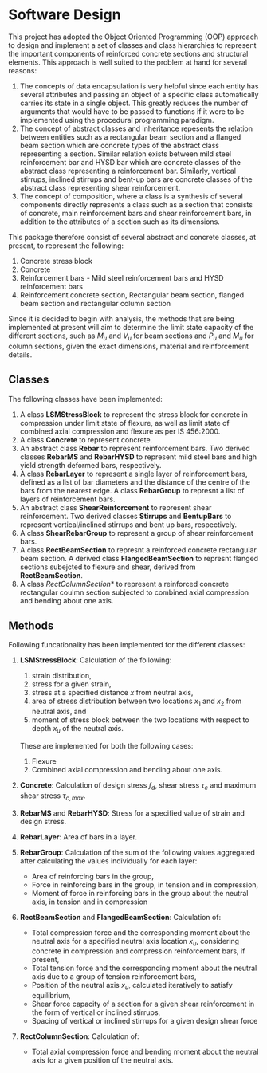 # Software Design
This project has adopted the Object Oriented Programming&nbsp;(OOP) approach to design and implement a set of classes and class hierarchies to represent the important components of reinforced concrete sections and structural elements. This approach is well suited to the problem at hand for several reasons:

1. The concepts of data encapsulation is very helpful since each entity has several attributes and passing an object of a specific class automatically carries its state in a single object. This greatly reduces the number of arguments that would have to be passed to functions if it were to be implemented using the procedural programming paradigm.
2. The concept of abstract classes and inheritance repesents the relation between entities such as a rectangular beam section and a flanged beam section which are concrete types of the abstract class representing a section. Similar relation exists between mild steel reinforcement bar and HYSD bar which are concrete classes of the abstract class representing a reinforcement bar. Similarly, vertical stirrups, inclined stirrups and bent-up bars are concrete classes of the abstract class representing shear reinforcement.
3. The concept of composition, where a class is a synthesis of several components directly represents a class such as a section that consists of concrete, main reinforcement bars and shear reinforcement bars, in addition to the attributes of a section such as its dimensions.

This package therefore consist of several abstract and concrete classes, at present, to represent the following:

1. Concrete stress block
2. Concrete
3. Reinforcement bars - Mild steel reinforcement bars and HYSD reinforcement bars
4. Reinforcement concrete section, Rectangular beam section, flanged beam section and rectangular column section

Since it is decided to begin with analysis, the methods that are being implemented at present will aim to determine the limit state capacity of the different sections, such as $M_u$ and $V_u$ for beam sections and $P_u$ and $M_u$ for column sections, given the exact dimensions, material and reinforcement details.

## Classes
The following classes have been implemented:

1. A class **LSMStressBlock** to represent the stress block for concrete in compression under limit state of flexure, as well as limit state of combined axial compression and flexure as per IS&nbsp;456:2000.
2. A class **Concrete** to represent concrete.
3. An abstract class **Rebar** to represent reinforcement bars. Two derived classes **RebarMS** and **RebarHYSD** to represent mild steel bars and high yield strength deformed bars, respectively.
4. A class **RebarLayer** to represent a single layer of reinforcement bars, defined as a list of bar diameters and the distance of the centre of the bars from the nearest edge. A class **RebarGroup** to represnt a list of layers of reinforcement bars.
5. An abstract class **ShearReinforcement** to represent shear reinforcement. Two derived classes **Stirrups** and **BentupBars** to represent vertical/inclined stirrups and bent up bars, respectively.
6. A class **ShearRebarGroup** to represent a group of shear reinforcement bars.
7. A class **RectBeamSection** to represnt a reinforced concrete rectangular beam section. A derived class **FlangedBeamSection** to represnt flanged sections subejcted to flexure and shear, derived from **RectBeamSection**.
8. A class *RectColumnSection** to represent a reinforced concrete rectangular coulmn section subjected to combined axial compression and bending about one axis.

## Methods
Following funcationality has been implemented for the different classes:

1. **LSMStressBlock**: Calculation of the following:
    1. strain distribution,
    2. stress for a given strain,
    3. stress at a specified distance $x$ from neutral axis,
    4. area of stress distribution between two locations $x_1$ and $x_2$ from neutral axis, and
    5. moment of stress block between the two locations with respect to depth $x_u$ of the neutral axis.

    These are implemented for both the following cases:

    1. Flexure
    2. Combined axial compression and bending about one axis.
2. **Concrete**: Calculation of design stress $f_d$, shear stress $\tau_c$ and maximum shear stress $\tau_{c,max}$.
3. **RebarMS** and **RebarHYSD**: Stress for a specified value of strain and design stress.
4. **RebarLayer**: Area of bars in a layer.
5. **RebarGroup**: Calculation of the sum of the following values aggregated after calculating the values individually for each layer:
    * Area of reinforcing bars in the group,
    * Force in reinforcing bars in the group, in tension and in compression,
    * Moment of force in reinforcing bars in the group about the neutral axis, in tension and in compression
6. **RectBeamSection** and **FlangedBeamSection**: Calculation of:
    * Total compression force and the corresponding moment about the neutral axis for a specified neutral axis location $x_u$, considering concrete in compression and compression reinforcement bars, if present,
    * Total tension force and the corresponding moment about the neutral axis due to a group of tension reinforcement bars,
    * Position of the neutral axis $x_u$, calculated iteratively to satisfy equilibrium,
    * Shear force capacity of a section for a given shear reinforcement in the form of vertical or inclined stirrups,
    * Spacing of vertical or inclined stirrups for a given design shear force
7. **RectColumnSection**: Calculation of:
    * Total axial compression force and bending moment about the neutral axis for a given position of the neutral axis.